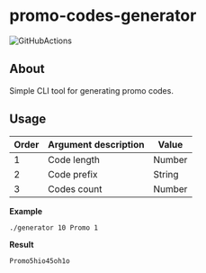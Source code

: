 # promo-codes-generator

![GitHubActions](https://github.com/fartem/promo-codes-generator/workflows/.github/workflows/commit.yml/badge.svg)

## About

Simple CLI tool for generating promo codes.

## Usage

| Order | Argument description | Value |
| --- | --- | --- |
| 1 | Code length | Number |
| 2 | Code prefix | String |
| 3 | Codes count | Number |

**Example**

```shell
./generator 10 Promo 1
```

**Result**

```shell
Promo5hio45oh1o
```
